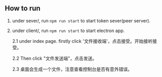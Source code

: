 ## How to run

1. under sever/, run `npm run start` to start token sever(peer server).

2. under client/, run `npm run start` to start electron app.

   2.1 under index page. firstly click '文件接收端'，点击接受。开始接听接受。

   2.2 Then click "文件发送端"，点击发送。

   2.3 桌面会生成一个文件，注意查看控制台是否有意外错误。

